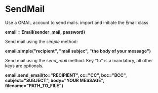 # SendMail
Use a GMAIL account to send mails. 
import and initiate the Email class

**email = Email(sender_mail, password)**

Send mail using the *simple* method: 

**email.simple("recipient", "mail subjec", "the body of your message")**

Send mail using the *send_mail* method. Key "to" is a mandatory, all other keys are optionals. 

**email.send_email(to="RECIPIENT", cc="CC", bcc="BCC", subject="SUBJECT", body="YOUR MESSAGE", filename="PATH_TO_FILE")**

